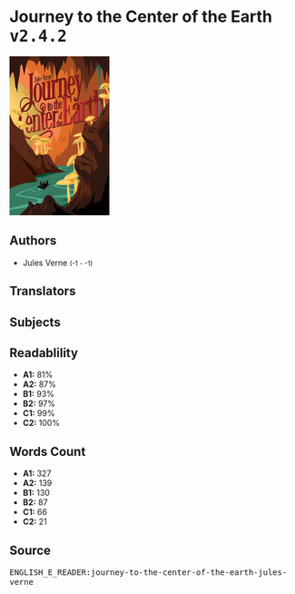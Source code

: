 # Journey to the Center of the Earth <kbd>v2.4.2</kbd>

![](./cover.medium.jpg "")

## Authors


 - Jules Verne <small>(-1 - -1)</small>

## Translators



## Subjects



## Readablility


 - **A1:** 81%
 - **A2:** 87%
 - **B1:** 93%
 - **B2:** 97%
 - **C1:** 99%
 - **C2:** 100%

## Words Count


 - **A1:** 327
 - **A2:** 139
 - **B1:** 130
 - **B2:** 87
 - **C1:** 66
 - **C2:** 21

## Source


<kbd>ENGLISH_E_READER:journey-to-the-center-of-the-earth-jules-verne</kbd>
